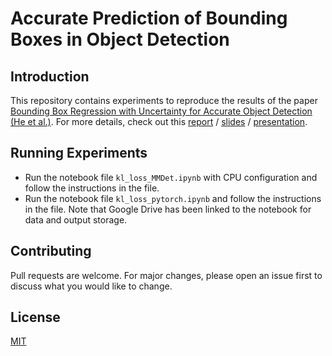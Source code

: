 # Accurate Prediction of Bounding Boxes in Object Detection

## Introduction
This repository contains experiments to reproduce the results of the paper [Bounding Box Regression with Uncertainty for Accurate Object Detection (He et al.)](https://openaccess.thecvf.com/content_CVPR_2019/papers/He_Bounding_Box_Regression_With_Uncertainty_for_Accurate_Object_Detection_CVPR_2019_paper.pdf). For more details, check out this [report](report.pdf) / [slides](slides.pptx) / [presentation](https://youtu.be/2Mfxi8NbSPo).

## Running Experiments
- Run the notebook file `kl_loss_MMDet.ipynb` with CPU configuration and follow the instructions in the file.
- Run the notebook file `kl_loss_pytorch.ipynb` and follow the instructions in the file. Note that Google Drive has been linked to the notebook for data and output storage.

## Contributing

Pull requests are welcome. For major changes, please open an issue first to discuss what you would like to change.

## License

[MIT](https://choosealicense.com/licenses/mit/)